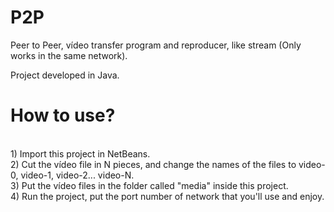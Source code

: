 # P2P
Peer to Peer, vídeo transfer program and reproducer, like stream (Only works in the same network).

Project developed in Java.

<h1><b> How to use? </b></h1>
</br>1) Import this project in NetBeans.
</br>2) Cut the vídeo file in N pieces, and change the names of the files to video-0, video-1, video-2... video-N.
</br>3) Put the vídeo files in the folder called "media" inside this project.
</br>4) Run the project, put the port number of network that you'll use and enjoy.
